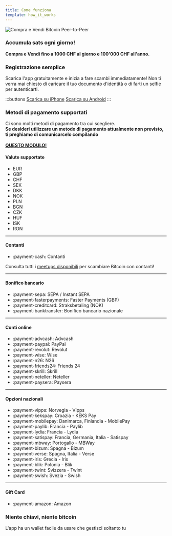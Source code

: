 ```yaml
---
title: Come funziona
template: how_it_works
---
```


<!--[teaser]-->
![Compra e Vendi Bitcoin Peer-to-Peer](/img/how-it-works/buy-and-sell-bitcoin-peer-to-peer.png)

### Accumula sats <span>ogni giorno</span>!

**Compra e Vendi fino a 1000 CHF al giorno e 100'000 CHF all'anno.**

<!--[easy_registration]-->
### Registrazione semplice

Scarica l'app gratuitamente e inizia a fare scambi immediatamente! Non ti verra mai chiesto di caricare il tuo documento d'identità o di farti un selfie per autenticarti.

:::buttons
[Scarica su iPhone]($iosUrl$)
[Scarica su Android]($androidUrl$)
:::

<!--[payment_methods]-->
### Metodi di pagamento supportati

Ci sono molti metodi di pagamento tra cui scegliere.<br>
**Se desideri utilizzare un metodo di pagamento attualmente non previsto, ti preghiamo di comunicarcelo compilando**<br><br>
**[QUESTO MODULO!](https://ncxldazr6m4.typeform.com/to/SJljDnae)**


#### Valute supportate

- EUR
- GBP
- CHF
- SEK
- DKK
- NOK
- PLN
- BGN
- CZK
- HUF
- ISK
- RON

---

#### Contanti

- :payment-cash: Contanti

Consulta tutti i [meetups disponibili](/it/for-meetups/) per scambiare Bitcoin con contanti!

---

#### Bonifico bancario

- :payment-sepa: SEPA / Instant SEPA
- :payment-fasterpayments: Faster Payments (GBP)
- :payment-creditcard: Straksbetaling (NOK)
- :payment-banktransfer: Bonifico bancario nazionale

---

#### Conti online

- :payment-advcash: Advcash
- :payment-paypal: PayPal
- :payment-revolut: Revolut
- :payment-wise: Wise
- :payment-n26: N26
- :payment-friends24: Friends 24
- :payment-skrill: Skrill
- :payment-neteller: Neteller
- :payment-paysera: Paysera

---

#### Opzioni nazionali

- :payment-vipps: Norvegia - Vipps
- :payment-kekspay: Croazia - KEKS Pay
- :payment-mobilepay: Danimarca, Finlandia - MobilePay
- :payment-paylib: Francia - Paylib
- :payment-lydia: Francia - Lydia
- :payment-satispay: Francia, Germania, Italia - Satispay
- :payment-mbway: Portogallo - MBWay
- :payment-bizum: Spagna - Bizum
- :payment-verse: Spagna, Italia - Verse
- :payment-iris: Grecia - Iris
- :payment-blik: Polonia - Blik
- :payment-twint: Svizzera - Twint
- :payment-swish: Svezia - Swish

---

#### Gift Card

- :payment-amazon: Amazon

<!--[self_custody]-->
### Niente chiavi, niente bitcoin

L'app ha un wallet facile da usare che gestisci soltanto tu
